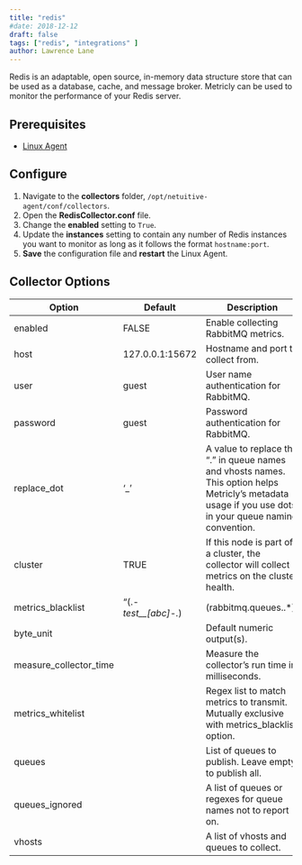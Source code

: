 ```yaml
---
title: "redis"
#date: 2018-12-12
draft: false
tags: ["redis", "integrations" ]
author: Lawrence Lane
---
```

Redis is an adaptable, open source, in-memory data structure store that can be used as a database, cache, and message broker. Metricly can be used to monitor the performance of your Redis server.

## Prerequisites
- [Linux Agent][1]


## Configure

1. Navigate to the **collectors** folder, `/opt/netuitive-agent/conf/collectors`.
2. Open the **RedisCollector.conf** file.
3. Change the **enabled** setting to `True`.
4. Update the **instances** setting to contain any number of Redis instances you want to monitor as long as it follows the format `hostname:port`.
5. **Save** the configuration file and **restart** the Linux Agent.



## Collector Options

| Option                 | Default                                      | Description                                                                                                                                              |
|------------------------|----------------------------------------------|----------------------------------------------------------------------------------------------------------------------------------------------------------|
| enabled                | FALSE                                        | Enable collecting RabbitMQ metrics.                                                                                                                      |
| host                   | 127.0.0.1:15672                              | Hostname and port to collect from.                                                                                                                       |
| user                   | guest                                        | User name authentication for RabbitMQ.                                                                                                                   |
| password               | guest                                        | Password authentication for RabbitMQ.                                                                                                                    |
| replace_dot            | ‘_’                                          | A value to replace the “.” in queue names and vhosts names. This option helps Metricly’s metadata usage if you use dots in your queue naming convention. |
| cluster                | TRUE                                         | If this node is part of a cluster, the collector will collect metrics on the cluster health.                                                             |
| metrics_blacklist      | “(.*-test__[abc]-.*)|(rabbitmq\.queues\..*)” | Regex list to match metrics to block. Mutually exclusive with metrics_whitelist option.                                                                  |
| byte_unit              |                                              | Default numeric output(s).                                                                                                                               |
| measure_collector_time |                                              | Measure the collector’s run time in milliseconds.                                                                                                        |
| metrics_whitelist      |                                              | Regex list to match metrics to transmit. Mutually exclusive with metrics_blacklist option.                                                               |
| queues                 |                                              | List of queues to publish. Leave empty to publish all.                                                                                                   |
| queues_ignored         |                                              | A list of queues or regexes for queue names not to report on.                                                                                            |
| vhosts                 |                                              | A list of vhosts and queues to collect.                                                                                                                  |


[1]: /integrations/agents/linux-agent
